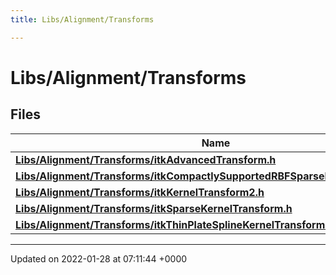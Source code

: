 ```yaml
---
title: Libs/Alignment/Transforms

---
```


# Libs/Alignment/Transforms



## Files

| Name           |
| -------------- |
| **[Libs/Alignment/Transforms/itkAdvancedTransform.h](../Files/itkAdvancedTransform_8h.md#file-itkadvancedtransform.h)**  |
| **[Libs/Alignment/Transforms/itkCompactlySupportedRBFSparseKernelTransform.h](../Files/itkCompactlySupportedRBFSparseKernelTransform_8h.md#file-itkcompactlysupportedrbfsparsekerneltransform.h)**  |
| **[Libs/Alignment/Transforms/itkKernelTransform2.h](../Files/itkKernelTransform2_8h.md#file-itkkerneltransform2.h)**  |
| **[Libs/Alignment/Transforms/itkSparseKernelTransform.h](../Files/itkSparseKernelTransform_8h.md#file-itksparsekerneltransform.h)**  |
| **[Libs/Alignment/Transforms/itkThinPlateSplineKernelTransform2.h](../Files/itkThinPlateSplineKernelTransform2_8h.md#file-itkthinplatesplinekerneltransform2.h)**  |






-------------------------------

Updated on 2022-01-28 at 07:11:44 +0000
